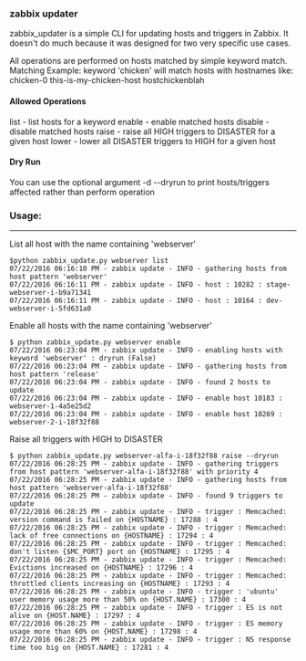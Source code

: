 ### zabbix updater

zabbix_updater is a simple CLI for updating hosts and triggers in Zabbix.
It doesn't do much because it was designed for two very specific use cases.

All operations are performed on hosts matched by simple keyword match.
Matching Example:
    keyword 'chicken' will match hosts with hostnames like:
    chicken-0
    this-is-my-chicken-host
    hostchickenblah

#### Allowed Operations
list - list hosts for a keyword
enable - enable matched hosts
disable - disable matched hosts
raise - raise all HIGH triggers to DISASTER for a given host
lower - lower all DISASTER triggers to HIGH for a given host

#### Dry Run
You can use the optional argument -d --dryrun to print hosts/triggers affected rather than perform operation

### Usage:
-------------------

List all host with the name containing 'webserver'
```
$python zabbix_update.py webserver list
07/22/2016 06:16:10 PM - zabbix update - INFO - gathering hosts from host pattern 'webserver'
07/22/2016 06:16:11 PM - zabbix update - INFO - host : 10282 : stage-webserver-i-b9a71341
07/22/2016 06:16:11 PM - zabbix update - INFO - host : 10164 : dev-webserver-i-5fd631a0
```

Enable all hosts with the name containing 'webserver'
```
$ python zabbix_update.py webserver enable
07/22/2016 06:23:04 PM - zabbix update - INFO - enabling hosts with keyword 'webserver' : dryrun (False)
07/22/2016 06:23:04 PM - zabbix update - INFO - gathering hosts from host pattern 'release'
07/22/2016 06:23:04 PM - zabbix update - INFO - found 2 hosts to update
07/22/2016 06:23:04 PM - zabbix update - INFO - enable host 10183 : webserver-1-4a5e25d2
07/22/2016 06:23:04 PM - zabbix update - INFO - enable host 10269 : webserver-2-i-18f32f88
```

Raise all triggers with HIGH to DISASTER
```
$ python zabbix_update.py webserver-alfa-i-18f32f88 raise --dryrun
07/22/2016 06:28:25 PM - zabbix update - INFO - gathering triggers from host pattern 'webserver-alfa-i-18f32f88' with priority 4
07/22/2016 06:28:25 PM - zabbix update - INFO - gathering hosts from host pattern 'webserver-alfa-i-18f32f88'
07/22/2016 06:28:25 PM - zabbix update - INFO - found 9 triggers to update
07/22/2016 06:28:25 PM - zabbix update - INFO - trigger : Memcached: version command is failed on {HOSTNAME} : 17288 : 4
07/22/2016 06:28:25 PM - zabbix update - INFO - trigger : Memcached: lack of free connections on {HOSTNAME} : 17294 : 4
07/22/2016 06:28:25 PM - zabbix update - INFO - trigger : Memcached: don't listen {$MC_PORT} port on {HOSTNAME} : 17295 : 4
07/22/2016 06:28:25 PM - zabbix update - INFO - trigger : Memcached: Evictions increased on {HOSTNAME} : 17296 : 4
07/22/2016 06:28:25 PM - zabbix update - INFO - trigger : Memcached: throttled clients increasing on {HOSTNAME} : 17293 : 4
07/22/2016 06:28:25 PM - zabbix update - INFO - trigger : 'ubuntu' user memory usage more than 50% on {HOST.NAME} : 17300 : 4
07/22/2016 06:28:25 PM - zabbix update - INFO - trigger : ES is not alive on {HOST.NAME} : 17297 : 4
07/22/2016 06:28:25 PM - zabbix update - INFO - trigger : ES memory usage more than 60% on {HOST.NAME} : 17298 : 4
07/22/2016 06:28:25 PM - zabbix update - INFO - trigger : NS response time too big on {HOST.NAME} : 17281 : 4
```
